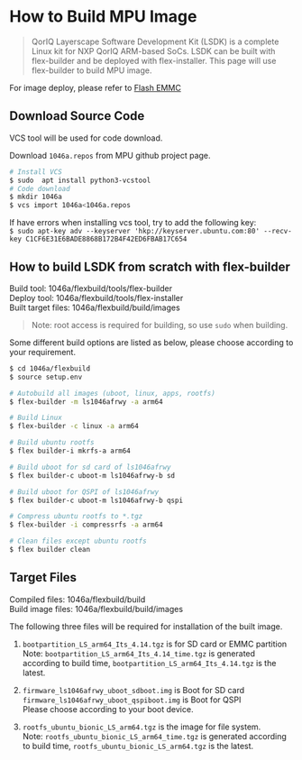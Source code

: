 # How to Build MPU Image

> QorIQ Layerscape Software Development Kit (LSDK) is a complete Linux kit for NXP QorIQ ARM-based SoCs. LSDK can be built with flex-builder and be deployed with flex-installer. This page will use flex-builder to build MPU image.

For image deploy, please refer to [Flash EMMC](Pcu_setup.md#flash-emmc)

## Download Source Code

VCS  tool will be used for code download.

Download `1046a.repos` from MPU github project page.

```bash
# Install VCS
$ sudo  apt install python3-vcstool
# Code download
$ mkdir 1046a
$ vcs import 1046a<1046a.repos
```
If have errors when installing vcs tool, try to add the following key:  
`$ sudo apt-key adv --keyserver 'hkp://keyserver.ubuntu.com:80' --recv-key C1CF6E31E6BADE8868B172B4F42ED6FBAB17C654`

## How to build LSDK from scratch with flex-builder

Build tool: 1046a/flexbuild/tools/flex-builder  
Deploy tool: 1046a/flexbuild/tools/flex-installer  
Built target files: 1046a/flexbuild/build/images  
> Note: root access is required for building, so use `sudo` when building.

Some different build options are listed as below, please choose according to your requirement.
```bash
$ cd 1046a/flexbuild
$ source setup.env

# Autobuild all images (uboot, linux, apps, rootfs)
$ flex-builder -m ls1046afrwy -a arm64

# Build Linux
$ flex-builder -c linux -a arm64

# Build ubuntu rootfs
$ flex builder-i mkrfs-a arm64  

# Build uboot for sd card of ls1046afrwy
$ flex builder-c uboot-m ls1046afrwy-b sd 

# Build uboot for QSPI of ls1046afrwy
$ flex builder-c uboot-m ls1046afrwy-b qspi

# Compress ubuntu rootfs to *.tgz
$ flex-builder -i compressrfs -a arm64 

# Clean files except ubuntu rootfs
$ flex builder clean 
```
## Target Files

Compiled files: 1046a/flexbuild/build  
Build image files: 1046a/flexbuild/build/images

The following three files will be required for installation of the built image.

1. `bootpartition_LS_arm64_Its_4.14.tgz` is for SD card or EMMC partition  
   Note: `bootpartition_LS_arm64_Its_4.14_time.tgz` is generated according to build time, `bootpartition_LS_arm64_Its_4.14.tgz` is the latest.

2. `firmware_ls1046afrwy_uboot_sdboot.img` is Boot for SD card
   `firmware_ls1046afrwy_uboot_qspiboot.img` is Boot for QSPI  
   Please choose according to your boot device.
   
3. `rootfs_ubuntu_bionic_LS_arm64.tgz` is the image for file system.  
   Note: `rootfs_ubuntu_bionic_LS_arm64_time.tgz` is generated according to build time, `rootfs_ubuntu_bionic_LS_arm64.tgz` is the latest.

